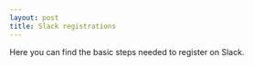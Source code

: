 ```yaml
---
layout: post
title: Slack registrations
---
```


Here you can find the basic steps needed to register on Slack.


